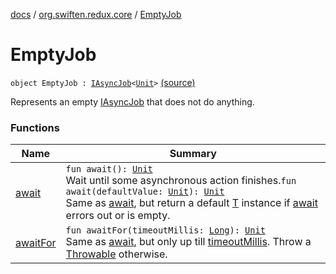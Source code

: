 [docs](../../index.md) / [org.swiften.redux.core](../index.md) / [EmptyJob](./index.md)

# EmptyJob

`object EmptyJob : `[`IAsyncJob`](../-i-async-job/index.md)`<`[`Unit`](https://kotlinlang.org/api/latest/jvm/stdlib/kotlin/-unit/index.html)`>` [(source)](https://github.com/protoman92/KotlinRedux/tree/master/common/common-core/src/main/kotlin/org/swiften/redux/core/AsyncJob.kt#L43)

Represents an empty [IAsyncJob](../-i-async-job/index.md) that does not do anything.

### Functions

| Name | Summary |
|---|---|
| [await](await.md) | `fun await(): `[`Unit`](https://kotlinlang.org/api/latest/jvm/stdlib/kotlin/-unit/index.html)<br>Wait until some asynchronous action finishes.`fun await(defaultValue: `[`Unit`](https://kotlinlang.org/api/latest/jvm/stdlib/kotlin/-unit/index.html)`): `[`Unit`](https://kotlinlang.org/api/latest/jvm/stdlib/kotlin/-unit/index.html)<br>Same as [await](../-i-async-job/await.md), but return a default [T](../-i-async-job/index.md#T) instance if [await](../-i-async-job/await.md) errors out or is empty. |
| [awaitFor](await-for.md) | `fun awaitFor(timeoutMillis: `[`Long`](https://kotlinlang.org/api/latest/jvm/stdlib/kotlin/-long/index.html)`): `[`Unit`](https://kotlinlang.org/api/latest/jvm/stdlib/kotlin/-unit/index.html)<br>Same as [await](../-i-async-job/await.md), but only up till [timeoutMillis](../-i-async-job/await-for.md#org.swiften.redux.core.IAsyncJob$awaitFor(kotlin.Long)/timeoutMillis). Throw a [Throwable](https://kotlinlang.org/api/latest/jvm/stdlib/kotlin/-throwable/index.html) otherwise. |
